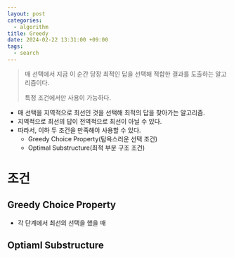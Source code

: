 ```yaml
---
layout: post
categories:
  - algorithm
title: Greedy
date: 2024-02-22 13:31:00 +09:00
tags:
  - search
---
```

>매 선택에서 지금 이 순간 당장 최적인 답을 선택해 적합한 결과를 도출하는 알고리즘이다.
>
>특정 조건에서만 사용이 가능하다.

- 매 선택을 지역적으로 최선인 것을 선택해 최적의 답을 찾아가는 알고리즘.
- 지역적으로 최선의 답이 전역적으로 최선이 아닐 수 있다.
- 따라서, 이하 두 조건을 만족해야 사용할 수 있다.
	- Greedy Choice Property(탐욕스러운 선택 조건)
	- Optimal Substructure(최적 부분 구조 조건)

# 조건
## Greedy Choice Property
- 각 단계에서 최선의 선택을 했을 때 
## Optiaml Substructure